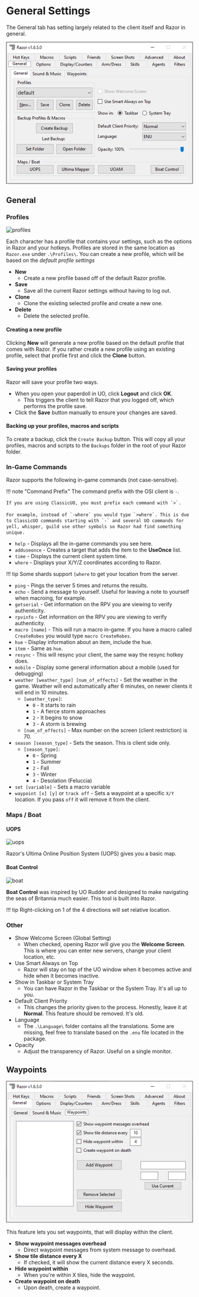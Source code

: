 # General Settings

The General tab has setting largely related to the client itself and Razor in general.

![general](../images/general.png)

## General

### Profiles

![profiles](../images/profiles.png)

Each character has a profile that contains your settings, such as the options in Razor and your hotkeys. Profiles are stored in the same location as `Razor.exe` under `.\Profiles\`. You can create a new profile, which will be based on the *default profile settings*

* **New**
    * Create a new profile based off of the default Razor profile.
* **Save**
    * Save all the current Razor settings without having to log out.
* **Clone**
    * Clone the existing selected profile and create a new one.
* **Delete**
    * Delete the selected profile.

#### Creating a new profile

Clicking **New** will generate a new profile based on the default profile that comes with Razor. If you rather create a new profile using an existing profile, select that profile first and click the **Clone** button.

#### Saving your profiles

Razor will save your profile two ways.

* When you open your paperdoll in UO, click **Logout** and click **OK**. 
    * This triggers the client to tell Razor that you logged off, which performs the profile save.
* Click the **Save** button manually to ensure your changes are saved.

#### Backing up your profiles, macros and scripts

To create a backup, click the `Create Backup` button. This will copy all your profiles, macros and scripts to the `Backups` folder in the root of your Razor folder.

### In-Game Commands

Razor supports the following in-game commands (not case-sensitive).

!!! note "Command Prefix"
    The command prefix with the OSI client is `-`.

    If you are using ClassicUO, you must prefix each command with `>`.
    
    For example, instead of `-where` you would type `>where`. This is due to ClassicUO commands starting with `-` and several UO commands for yell, whisper, guild use other symbols so Razor had find something unique.

* `help` - Displays all the in-game commands you see here.
* `adduseonce` - Creates a target that adds the item to the **UseOnce** list.
* `time` - Displays the current client system time.
* `where` - Displays your X/Y/Z coordinates according to Razor.

!!! tip
    Some shards support `[where` to get your location from the server.

* `ping` - Pings the server 5 times and returns the results.
* `echo` - Send a message to yourself. Useful for leaving a note to yourself when macroing, for example.
* `getserial` - Get information on the RPV you are viewing to verify authenticity.
* `rpvinfo` - Get information on the RPV you are viewing to verify authenticity.
* `macro [name]` - This will run a macro in-game. If you have a macro called `CreateRobes` you would type `macro CreateRobes`.
* `hue` - Display information about an item, include the hue.
* `item` - Same as `hue`.
* `resync` - This will resync your client, the same way the resync hotkey does.
* `mobile` - Display some general information about a mobile (used for debugging)
* `weather [weather_type] [num_of_effects]` - Set the weather in the game. Weather will end automatically after 6 minutes, on newer clients it will end in 10 minutes.
    * `[weather_type]`:
        * `0` - It starts to rain
        * `1` - A fierce storm approaches
        * `2` - It begins to snow
        * `3` - A storm is brewing
    * `[num_of_effects]` - Max number on the screen (client restriction) is 70.
* `season [season_type]` - Sets the season. This is client side only.
    * `[season_type]`:
        * `0` - Spring
        * `1` - Summer
        * `2` - Fall
        * `3` - Winter
        * `4` - Desolation (Feluccia)
* `set [variable]` - Sets a macro variable
* `waypoint [x] [y]` or `track off` - Sets a waypoint at a specific `X/Y` location. If you pass `off` it will remove it from the client.

### Maps / Boat

#### UOPS

![uops](../images/map-uops.png)

Razor's Ultima Online Position System (UOPS) gives you a basic map.

#### Boat Control

![boat](../images/map-boat.png)

**Boat Control** was inspired by UO Rudder and designed to make navigating the seas of Britannia much easier. This tool is built into Razor.

!!! tip
    Right-clicking on 1 of the 4 directions will set relative location.

### Other

* Show Welcome Screen (Global Setting)
    - When checked, opening Razor will give you the **Welcome Screen**. This is where you can enter new servers, change your client location, etc.
* Use Smart Always on Top
    - Razor will stay on top of the UO window when it becomes active and hide when it becomes inactive.
* Show in Taskbar or System Tray
    - You can have Razor in the Taskbar or the System Tray. It's all up to you.
* Default Client Priority
    - This changes the priority given to the process. Honestly, leave it at **Normal**. This feature should be removed. It's old.
* Language
    - The `.\Language\` folder contains all the translations. Some are missing, feel free to translate based on the `.enu` file located in the package.
* Opacity
    - Adjust the transparency of Razor. Useful on a single monitor.

## Waypoints

![waypoints](../images/waypoints.png)

This feature lets you set waypoints, that will display within the client.

* **Show waypoint messages overhead**
    - Direct waypoint messages from system message to overhead.
* **Show tile distance every X**
    - If checked, it will show the current distance every X seconds.
* **Hide waypoint within**
    - When you're within X tiles, hide the waypoint.
* **Create waypoint on death**
    - Upon death, create a waypoint.
